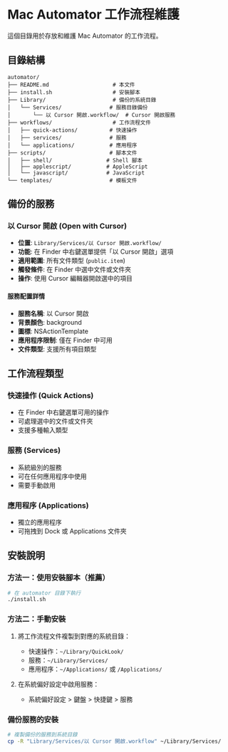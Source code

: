 # Mac Automator 工作流程維護

這個目錄用於存放和維護 Mac Automator 的工作流程。

## 目錄結構

```
automator/
├── README.md                    # 本文件
├── install.sh                   # 安裝腳本
├── Library/                     # 備份的系統目錄
│   └── Services/               # 服務目錄備份
│       └── 以 Cursor 開啟.workflow/  # Cursor 開啟服務
├── workflows/                   # 工作流程文件
│   ├── quick-actions/          # 快速操作
│   ├── services/               # 服務
│   └── applications/           # 應用程序
├── scripts/                    # 腳本文件
│   ├── shell/                 # Shell 腳本
│   ├── applescript/           # AppleScript
│   └── javascript/            # JavaScript
└── templates/                  # 模板文件
```

## 備份的服務

### 以 Cursor 開啟 (Open with Cursor)
- **位置**: `Library/Services/以 Cursor 開啟.workflow/`
- **功能**: 在 Finder 中右鍵選單提供「以 Cursor 開啟」選項
- **適用範圍**: 所有文件類型 (`public.item`)
- **觸發條件**: 在 Finder 中選中文件或文件夾
- **操作**: 使用 Cursor 編輯器開啟選中的項目

#### 服務配置詳情
- **服務名稱**: 以 Cursor 開啟
- **背景顏色**: background
- **圖標**: NSActionTemplate
- **應用程序限制**: 僅在 Finder 中可用
- **文件類型**: 支援所有項目類型

## 工作流程類型

### 快速操作 (Quick Actions)
- 在 Finder 中右鍵選單可用的操作
- 可處理選中的文件或文件夾
- 支援多種輸入類型

### 服務 (Services)
- 系統級別的服務
- 可在任何應用程序中使用
- 需要手動啟用

### 應用程序 (Applications)
- 獨立的應用程序
- 可拖拽到 Dock 或 Applications 文件夾

## 安裝說明

### 方法一：使用安裝腳本（推薦）
```bash
# 在 automator 目錄下執行
./install.sh
```

### 方法二：手動安裝
1. 將工作流程文件複製到對應的系統目錄：
   - 快速操作：`~/Library/QuickLook/`
   - 服務：`~/Library/Services/`
   - 應用程序：`~/Applications/` 或 `/Applications/`

2. 在系統偏好設定中啟用服務：
   - 系統偏好設定 > 鍵盤 > 快捷鍵 > 服務

### 備份服務的安裝
```bash
# 複製備份的服務到系統目錄
cp -R "Library/Services/以 Cursor 開啟.workflow" ~/Library/Services/
```
